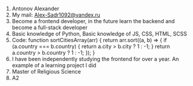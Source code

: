 1. Antonov Alexander
2. My mail: Alex-Sadr1092@yandex.ru
3. Become a frontend developer, in the future learn the backend and become a full-stack developer
4. Basic knowledge of Python, Basic knowledge of JS, CSS, HTML, SCSS
5. Code:
function sortCitiesArray(arr) {
  return arr.sort((a, b) => {
    if (a.country === b.country) {
      return a.city > b.city ? 1 : -1;
    }
    return a.country > b.country ? 1 : -1;
  });
}
6. I have been independently studying the frontend for over a year. An example of a learning project I did
7. Master of Religious Science
8. А2
